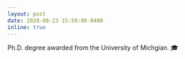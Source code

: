 ```yaml
---
layout: post
date: 2020-08-23 15:59:00-0400
inline: true
---
```


Ph.D. degree awarded from the University of Michgian. &#127891;
